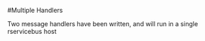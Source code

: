 #Multiple Handlers

Two message handlers have been written, and will run in a single rservicebus host
